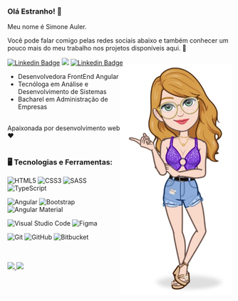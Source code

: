 
### Olá Estranho! 👋

Meu nome é Simone Auler.

Você pode falar comigo pelas redes sociais abaixo e também conhecer um pouco mais do meu trabalho nos projetos disponíveis aqui. 🙂
  
[![Linkedin Badge](https://img.shields.io/badge/Linkedin-blue?style=for-the-badge&logo=Linkedin&logoColor=white&link=https://www.linkedin.com/in/simone-auler/)](https://www.linkedin.com/in/simone-auler/)
<a href="mailto:auler.simone%40gmail.com?"><img src="https://img.shields.io/badge/auler.simone%40gmail.com-red?style=for-the-badge&logo=gmail&logoColor=white"/></a>
[![Linkedin Badge](https://img.shields.io/badge/WebSite-violet?style=for-the-badge&logo=site&logoColor=violet&link=https://simone.codenoob.dev/)](https://simone.codenoob.dev/)

<div dsplay="block">
<img align="right" width="250px" style="margin-top:-20px" src="avatar-simone.jpg">
</div>



<div dsplay="inline-block">
  <ul>
    <li>Desenvolvedora FrontEnd Angular</li>
    <li>Tecnóloga em Análise e Desenvolvimento de Sistemas</li>
    <li>Bacharel em Administração de Empresas</li>
  </ul>

</br>
Apaixonada por desenvolvimento web ❤️
</br>
</br>

### 🖥️ Tecnologias e Ferramentas: 

![HTML5](https://img.shields.io/badge/html5-%23E34F26.svg?style=for-the-badge&logo=html5&logoColor=white)
![CSS3](https://img.shields.io/badge/css3-%231572B6.svg?style=for-the-badge&logo=css3&logoColor=white)
![SASS](https://img.shields.io/badge/SASS-hotpink.svg?style=for-the-badge&logo=SASS&logoColor=white)
![TypeScript](https://img.shields.io/badge/typescript-%23007ACC.svg?style=for-the-badge&logo=typescript&logoColor=white)

![Angular](https://img.shields.io/badge/angular-%23DD0031.svg?style=for-the-badge&logo=angular&logoColor=white)
![Bootstrap](https://img.shields.io/badge/bootstrap-%23563D7C.svg?style=for-the-badge&logo=bootstrap&logoColor=white)
![Angular Material](https://img.shields.io/badge/material-blueviolet?style=for-the-badge&logo=angular-material&logoColor=white)

![Visual Studio Code](https://img.shields.io/badge/Visual%20Studio%20Code-0078d7.svg?style=for-the-badge&logo=visual-studio-code&logoColor=white)
![Figma](https://img.shields.io/badge/figma-%23F24E1E.svg?style=for-the-badge&logo=figma&logoColor=white)

![Git](https://img.shields.io/badge/git-%23F05033.svg?style=for-the-badge&logo=git&logoColor=white)
![GitHub](https://img.shields.io/badge/github-%23121011.svg?style=for-the-badge&logo=github&logoColor=white)
![Bitbucket](https://img.shields.io/badge/bitbucket-%230047B3.svg?style=for-the-badge&logo=bitbucket&logoColor=white)

</div>
</br></br>

<div dsplay="inline-block">
<a href="https://github.com/SyAuler">
<img height="180em" src="https://github-readme-stats.vercel.app/api/top-langs/?username=SyAuler&layout=compact&langs_count=7&theme=dracula"/>
<img height="180em" src="https://github-readme-stats.vercel.app/api?username=SyAuler&show_icons=true&theme=dracula&include_all_commits=true&count_private=true"/>
</div>






